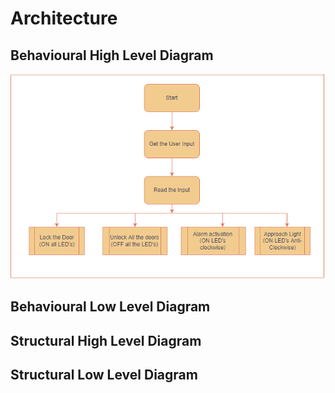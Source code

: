 # Architecture
## Behavioural High Level Diagram
![](/Project_1/6_ImagesAndVideos/Behavioural%20High%20Level%20Diagram%201.png)
## Behavioural Low Level Diagram
## Structural High Level Diagram
## Structural Low Level Diagram
